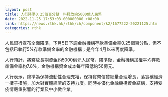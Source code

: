 ```yaml
---
layout: post
title: 人行降準0.25個百分點　料釋放約5000億人民幣
date: 2022-11-25 17:53:03.000000000 +08:00
link: https://news.rthk.hk/rthk/ch/component/k2/1677222-20221125.htm
categories: rthk
---
```


人民銀行宣布全面降準，下月5日下調金融機構存款準備金率0.25個百分點，但不包括已執行5%存款準備金率的金融機構；是今年4月以來再度降準。

人行預計，將釋放長期資金約5000億元人民幣，降準後，金融機構加權平均存款準備金率約7.8%，金融機構資金成本每年降低約56億元。

人行表示，降準為保持流動性合理充裕，保持貨幣信貸總量合理增長，落實穩經濟一攬子措施，加大對實體經濟的支持力度。同時亦優化金融機構資金結構，支持受疫情嚴重影響的行業及中小微企業。
